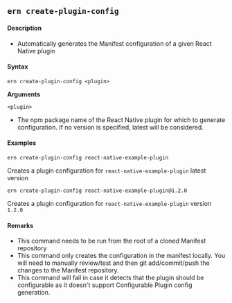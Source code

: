 ## `ern create-plugin-config`

#### Description

- Automatically generates the Manifest configuration of a given React Native plugin

#### Syntax

`ern create-plugin-config <plugin>`

**Arguments**

`<plugin>`

- The npm package name of the React Native plugin for which to generate configuration. If no version is specified, latest will be considered.

#### Examples

`ern create-plugin-config react-native-example-plugin`

Creates a plugin configuration for `react-native-example-plugin` latest version

`ern create-plugin-config react-native-example-plugin@1.2.0`

Creates a plugin configuration for `react-native-example-plugin` version `1.2.0`

#### Remarks

- This command needs to be run from the root of a cloned Manifest repository
- This command only creates the configuration in the manifest locally. You will need to manually review/test and then git add/commit/push the changes to the Manifest repository.
- This command will fail in case it detects that the plugin should be configurable as it doesn't support Configurable Plugin config generation.
